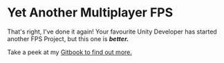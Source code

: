 <h1>Yet Another Multiplayer FPS</h1>

That's right, I've done it again!
Your favourite Unity Developer has started another FPS Project, but this one is ***better.***

Take a peek at my [Gitbook to find out more.](https://lunareclipse203.gitbook.io/amp-fps)
